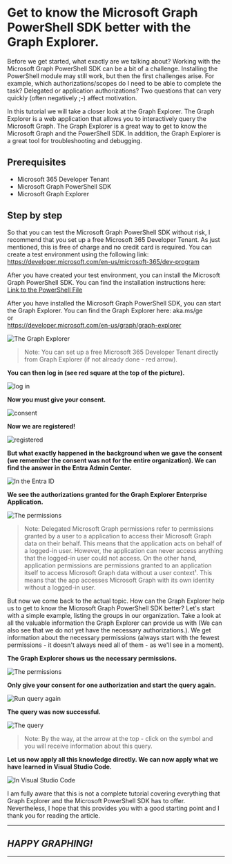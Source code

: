 # Get to know the Microsoft Graph PowerShell SDK better with the Graph Explorer.

Before we get started, what exactly are we talking about? Working with the Microsoft Graph PowerShell SDK can be a bit of a challenge. Installing the PowerShell module may still work, but then the first challenges arise. For example, which authorizations/scopes do I need to be able to complete the task? Delegated or application authorizations? Two questions that can very quickly (often negatively ;-) affect motivation.

In this tutorial we will take a closer look at the Graph Explorer. The Graph Explorer is a web application that allows you to interactively query the Microsoft Graph. The Graph Explorer is a great way to get to know the Microsoft Graph and the PowerShell SDK. In addition, the Graph Explorer is a great tool for troubleshooting and debugging.

## Prerequisites

- Microsoft 365 Developer Tenant
- Microsoft Graph PowerShell SDK
- Microsoft Graph Explorer

## Step by step

So that you can test the Microsoft Graph PowerShell SDK without risk, I recommend that you set up a free Microsoft 365 Developer Tenant. As just mentioned, this is free of charge and no credit card is required.
You can create a test environment using the following link:  
https://developer.microsoft.com/en-us/microsoft-365/dev-program

After you have created your test environment, you can install the Microsoft Graph PowerShell SDK. You can find the installation instructions here:  
[Link to the PowerShell File](../Installing_Microsoft_Graph_PowerShell_SDK.ps1)

After you have installed the Microsoft Graph PowerShell SDK, you can start the Graph Explorer. You can find the Graph Explorer here:
aka.ms/ge  
or  
https://developer.microsoft.com/en-us/graph/graph-explorer

<img src="/Learning_Tutorials/Images/ge_1.png" alt="The Graph Explorer">

> Note: You can set up a free Microsoft 365 Developer Tenant directly from Graph Explorer (if not already done - red arrow).

**You can then log in (see red square at the top of the picture).**  

<img src="/Learning_Tutorials/Images/ge_2.png" alt="log in">

**Now you must give your consent.**  

<img src="/Learning_Tutorials/Images/ge_3.png" alt="consent">

**Now we are registered!**  

<img src="/Learning_Tutorials/Images/ge_4.png" alt="registered">

**But what exactly happened in the background when we gave the consent (we remember the consent was not for the entire organization). We can find the answer in the Entra Admin Center.**  

<img src="/Learning_Tutorials/Images/ge_5.png" alt="In the Entra ID">

**We see the authorizations granted for the Graph Explorer Enterprise Application.**  

<img src="/Learning_Tutorials/Images/ge_6.png" alt="The permissions">

> Note: Delegated Microsoft Graph permissions refer to permissions granted by a user to a application to access their Microsoft Graph data on their behalf. This means that the application acts on behalf of a logged-in user. However, the application can never access anything that the logged-in user could not access.
On the other hand, application permissions are permissions granted to an application itself to access Microsoft Graph data without a user context¹. This means that the app accesses Microsoft Graph with its own identity without a logged-in user.  

But now we come back to the actual topic. How can the Graph Explorer help us to get to know the Microsoft Graph PowerShell SDK better? Let's start with a simple example, listing the groups in our organization. Take a look at all the valuable information the Graph Explorer can provide us with (We can also see that we do not yet have the necessary authorizations.). We get information about the necessary permissions (always start with the fewest permissions - it doesn't always need all of them - as we'll see in a moment).

**The Graph Explorer shows us the necessary permissions.**  

<img src="/Learning_Tutorials/Images/ge_7.png" alt="The permissions">

**Only give your consent for one authorization and start the query again.**  

<img src="/Learning_Tutorials/Images/ge_8.png" alt="Run query again">

**The query was now successful.**  

<img src="/Learning_Tutorials/Images/ge_9.png" alt="The query">

> Note: By the way, at the arrow at the top - click on the symbol and you will receive information about this query.  

**Let us now apply all this knowledge directly. We can now apply what we have learned in Visual Studio Code.**  

<img src="/Learning_Tutorials/Images/ge_10.png" alt="In Visual Studio Code">

I am fully aware that this is not a complete tutorial covering everything that Graph Explorer and the Microsoft PowerShell SDK has to offer. Nevertheless, I hope that this provides you with a good starting point and I thank you for reading the article.  

---
## *HAPPY GRAPHING!*
---